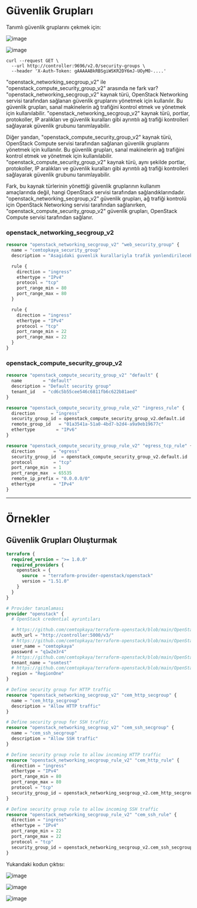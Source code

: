 # Güvenlik Grupları

Tanımlı güvenlik gruplarını çekmek için:

![image](https://user-images.githubusercontent.com/261946/233794563-0f8b830b-ecfd-48d6-b3bb-aeb4ae4933a0.png)

![image](https://user-images.githubusercontent.com/261946/233797779-1a38eb2f-449b-42ad-80f4-e0f5ee8cb3c0.png)

```shell
curl --request GET \
  --url http://controller:9696/v2.0/security-groups \
  --header 'X-Auth-Token: gAAAAABkRBSgiWSKR2DY6mJ-UOyMO-....'
```

"openstack_networking_secgroup_v2" ile "openstack_compute_security_group_v2"  arasında ne fark var?
"openstack_networking_secgroup_v2" kaynak türü, OpenStack Networking servisi tarafından sağlanan güvenlik gruplarını yönetmek için kullanılır. Bu güvenlik grupları, sanal makinelerin ağ trafiğini kontrol etmek ve yönetmek için kullanılabilir. "openstack_networking_secgroup_v2" kaynak türü, portlar, protokoller, IP aralıkları ve güvenlik kuralları gibi ayrıntılı ağ trafiği kontrolleri sağlayarak güvenlik grubunu tanımlayabilir.

Diğer yandan, "openstack_compute_security_group_v2" kaynak türü, OpenStack Compute servisi tarafından sağlanan güvenlik gruplarını yönetmek için kullanılır. Bu güvenlik grupları, sanal makinelerin ağ trafiğini kontrol etmek ve yönetmek için kullanılabilir. "openstack_compute_security_group_v2" kaynak türü, aynı şekilde portlar, protokoller, IP aralıkları ve güvenlik kuralları gibi ayrıntılı ağ trafiği kontrolleri sağlayarak güvenlik grubunu tanımlayabilir.

Fark, bu kaynak türlerinin yönettiği güvenlik gruplarının kullanım amaçlarında değil, hangi OpenStack servisi tarafından sağlandıklarındadır. "openstack_networking_secgroup_v2" güvenlik grupları, ağ trafiği kontrolü için OpenStack Networking servisi tarafından sağlanırken, "openstack_compute_security_group_v2" güvenlik grupları, OpenStack Compute servisi tarafından sağlanır.

### openstack_networking_secgroup_v2

```terraform
resource "openstack_networking_secgroup_v2" "web_security_group" {
  name = "cemtopkaya_security_group"
  description = "Asagidaki guvenlik kurallariyla trafik yonlendirilecek"

  rule {
    direction = "ingress"
    ethertype = "IPv4"
    protocol = "tcp"
    port_range_min = 80
    port_range_max = 80
  }

  rule {
    direction = "ingress"
    ethertype = "IPv4"
    protocol = "tcp"
    port_range_min = 22
    port_range_max = 22
  }
}
```

### openstack_compute_security_group_v2

```terraform
resource "openstack_compute_security_group_v2" "default" {
  name        = "default"
  description = "Default security group"
  tenant_id   = "cd6c5b55cee546c6811fb6c622b81aed"
}

resource "openstack_compute_security_group_rule_v2" "ingress_rule" {
  direction      = "ingress"
  security_group_id = openstack_compute_security_group_v2.default.id
  remote_group_id   = "01a3541a-51a0-4bd7-b2d4-a9a9eb19677c"
  ethertype        = "IPv6"
}

resource "openstack_compute_security_group_rule_v2" "egress_tcp_rule" {
  direction       = "egress"
  security_group_id  = openstack_compute_security_group_v2.default.id
  protocol        = "tcp"
  port_range_min  = 1
  port_range_max  = 65535
  remote_ip_prefix = "0.0.0.0/0"
  ethertype       = "IPv4"
}
```

---

# Örnekler

## Güvenlik Grupları Oluşturmak

```terraform
terraform {
  required_version = ">= 1.0.0"
  required_providers {
    openstack = {
      source  = "terraform-provider-openstack/openstack"
      version = "1.51.0"
    }
  }
}

# Provider tanımlaması
provider "openstack" {
  # OpenStack credential ayrıntıları

  # https://github.com/cemtopkaya/terraform-openstack/blob/main/OpenStack-api-erisimi.md
  auth_url = "http://controller:5000/v3/"
  # https://github.com/cemtopkaya/terraform-openstack/blob/main/OpenStack-api-erisimi.md#kullan%C4%B1c%C4%B1-bilgileri
  user_name = "cemtopkaya"
  password = "q1w2e3r4"
  # https://github.com/cemtopkaya/terraform-openstack/blob/main/OpenStack-tennant.md
  tenant_name = "osmtest"
  # https://github.com/cemtopkaya/terraform-openstack/blob/main/OpenStack-region.md
  region = "RegionOne"
}

# Define security group for HTTP traffic
resource "openstack_networking_secgroup_v2" "cem_http_secgroup" {
  name = "cem_http_secgroup"
  description = "Allow HTTP traffic"
}

# Define security group for SSH traffic
resource "openstack_networking_secgroup_v2" "cem_ssh_secgroup" {
  name = "cem_ssh_secgroup"
  description = "Allow SSH traffic"
}

# Define security group rule to allow incoming HTTP traffic
resource "openstack_networking_secgroup_rule_v2" "cem_http_rule" {
  direction = "ingress"
  ethertype = "IPv4"
  port_range_min = 80
  port_range_max = 80
  protocol = "tcp"
  security_group_id = openstack_networking_secgroup_v2.cem_http_secgroup.id
}

# Define security group rule to allow incoming SSH traffic
resource "openstack_networking_secgroup_rule_v2" "cem_ssh_rule" {
  direction = "ingress"
  ethertype = "IPv4"
  port_range_min = 22
  port_range_max = 22
  protocol = "tcp"
  security_group_id = openstack_networking_secgroup_v2.cem_ssh_secgroup.id
}
```

Yukarıdaki kodun çıktısı:

![image](https://user-images.githubusercontent.com/261946/233836141-12b97067-4d8d-4e57-bfe6-ff4d25a11ca2.png)

![image](https://user-images.githubusercontent.com/261946/233836155-3493c40d-287a-4b3a-a0a7-93fdf11dfabc.png)

![image](https://user-images.githubusercontent.com/261946/233836162-7a447c4d-13d2-4ed9-8933-fedbc32f2ffe.png)



